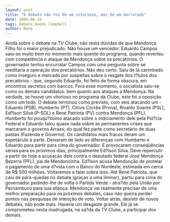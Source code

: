 ```yaml
---
layout: post
title: "O debate não foi de um vitorioso, mas de um derrotado"
date: 2006-08-29
tags: Debate,Naomi Campbell
author: None
---
```

Ainda sobre o debate na TV Clube, não resta dúvidas de que Mendonça Filho foi o maior prejudicado.
Não houve um vencedor. 
Eduardo Campos saiu-se muito bem no momento mais quente do programa, quando reverteu com competência o ataque de Mendonça sobre os precatórios.
O governador tentou encurralar Campos com uma pergunta sobre se reeditaria a operação dos precatórios. Não deu certo. 
Saiu de lá carimbado como inseguro e marcado por suspeitas sobre o resgate dos t?tulos dos precatórios - que, segundo Eduardo, foi feito de forma obscura, em encontros secretos com bancos.
Fora esse momento, o socialista saiu-se como os demais candidatos: bem quanto aos ataques a Mendonça.
Na verdade, se houve um vitorioso no programa da Clube, este foi a oposição como um todo. 
O debate terminou como previsto, com seis atacando um - Eduardo (PSB), Humberto (PT), Clóvis Corrêa (Prona), Rivaldo Soares (PSL), Ed?lson Silva (P-SOL) e René Patriota (PV) contra
 Mendonça (PFL).
Humberto foi pouqu?ssimo atacado sobre o indiciamento dele pela Pol?cia Federal e Eduardo falou quase nada sobre as permanentes crises que marcaram o governo Arraes, do qual fez parte como secretário de duas pastas (Fazenda e Governo).
Os candidatos mais fracos deram um espetáculo à parte.
Deixaram de lado as diferenças com Humberto e Eduardo para partir para cima do governador.
E provocaram conseqüências sérias para os próximos dias, principalmente Ed?lson Silva.
Deve repercutir a partir de hoje a acusação dele contra o deputado federal José Mendonça Bezerra (PFL), pai de Mendoncinha.
Ed?lson acusa Mendonção de protelar o pagamento de uma d?vida com o Banco do Nordeste, estimada em cerca de R$ 500 milhões.
Voltaremos a falar sobre isso.
Até René Patriota, que caiu de pára-quedas no debate (graças a uma liminar), partiu para cima do governador pedindo-lhe de volta o Partido Verde - atra?do pela União por Pernambuco para sua aliança.
Mendonça vai realmente precisar de uma melhor preparação para os próximos debates, caso não queira perder pontos nas pesquisas de intenção de voto.
Voltar atrás, desistir de novos debates,&nbsp;não pode mais. Haveria um desgaste grande. Ele já se comprometeu nesta madrugada, na sa?da da TV Clube, a participar dos demais. 
